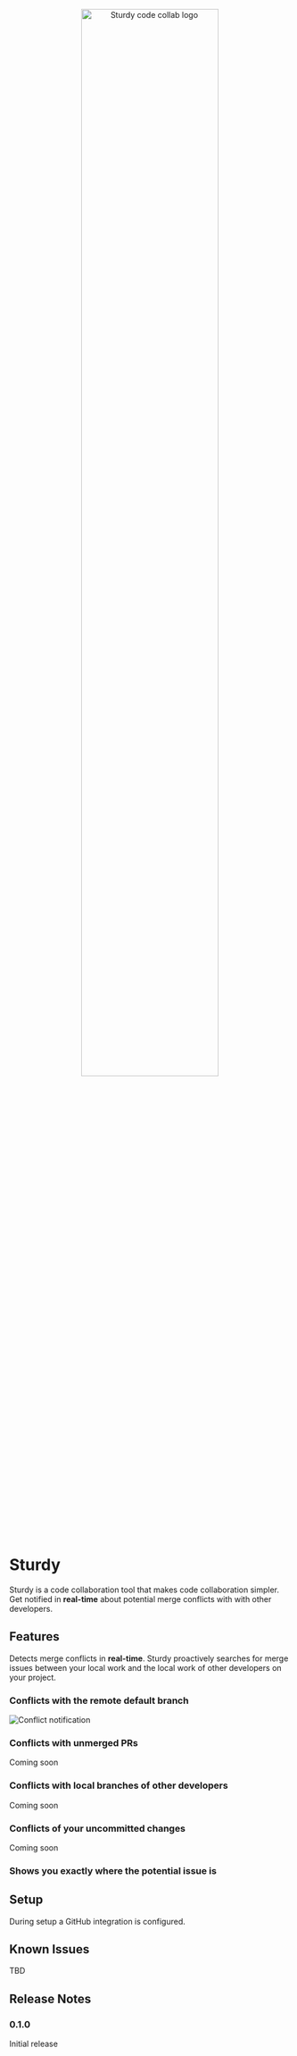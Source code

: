 <p align="center">
  <a title="Learn more about Sturdy Code Collab" href="https://getsturdy.com"><img style="width:70%; height:70%;" src="https://getsturdy.com/img/sturdy_logo_transparent.png" alt="Sturdy code collab logo" /></a>
</p>

# Sturdy

Sturdy is a code collaboration tool that makes code collaboration simpler. Get notified in **real-time** about potential merge conflicts with with other developers.

## Features

Detects merge conflicts in **real-time**. Sturdy proactively searches for merge issues between your local work and the local work of other developers on your project.

### Conflicts with the remote **default** branch
![Conflict notification](https://getsturdy.com/img/conflict-demo.gif)
### Conflicts with unmerged **PRs**

Coming soon

### Conflicts with **local** branches of other developers

Coming soon

### Conflicts of your **uncommitted** changes

Coming soon

### Shows you **exactly** where the potential issue is

## Setup

During setup a GitHub integration is configured.

## Known Issues

TBD

## Release Notes

### 0.1.0

Initial release
